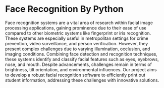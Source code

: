# Face Recognition By Python
Face recognition systems are a vital area of research within facial image processing applications, gaining prominence due to their ease of use compared to other biometric systems like fingerprint or iris recognition. These systems are especially useful in metropolitan settings for crime prevention, video surveillance, and person verification. However, they present complex challenges due to varying illumination, occlusion, and imaging conditions. Combining face detection and recognition techniques, these systems identify and classify facial features such as eyes, eyebrows, nose, and mouth. Despite advancements, challenges remain in terms of brightness, tilt orientation, and environmental influences. Our project aims to develop a robust facial recognition software to efficiently print out student information, addressing these challenges with innovative solutions.

